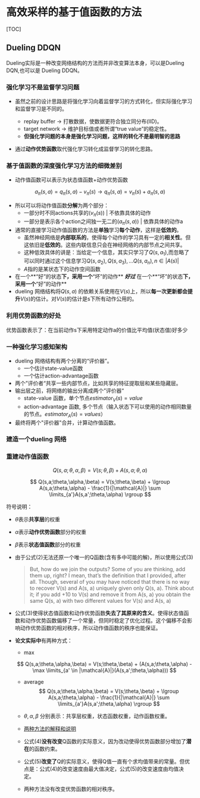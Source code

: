 # 高效采样的基于值函数的方法

[TOC]

## Dueling DDQN

Dueling实际是一种改变网络结构的方法而并非改变算法本身，可以是Dueling DQN,也可以是 Dueling DDQN。

### 强化学习不是监督学习问题

- 虽然之前的设计思路是将强化学习向着监督学习的方式转化，但实际强化学习和监督学习是不同的。
  - replay buffer $\to$ 打散数据，使数据更符合独立同分布(IID)。
  - target network $\to$ 维护目标值或者所谓“true value”的稳定性。
  - **但强化学问题的本身是强化学习问题，这样的转化不是最明智的思路**

- 通过**动作优势函数**取代强化学习转化成监督学习的转化思路。

### 基于值函数的深度强化学习方法的细微差别

- 动作值函数可以表示为状态值函数+动作优势函数

$$
a_\pi(s,a) = q_\pi(s,a) - v_\pi(s) \to q_\pi(s,a) =v_\pi(s) + a_\pi(s,a)
$$

- 所以可以将动作值函数**分解**为两个部分：
  - 一部分时不同actions共享的($v_\pi(s)$) | 不依靠具体的动作
  - 一部分是表示各个action之间独一无二的($a_\pi(s,a)$) | 依靠具体的动作a
- 通常的直接学习动作值函数的方法是**单独**学习**每个动作**，这样是**低效的**。
  - 虽然神经网络是**内部联系的**，使得每个动作的学习具有一定的**相关性**。但这依旧是**低效的**。这些内联信息只会在神经网络的内部节点之间共享。
  - 这种低效具体的讲是：当给定一个信息，其实只学习了$Q(s,a_1)$,而忽略了可以同时通过这个信息学习$Q(s,a_2),Q(s,a_3),\dots Q(s,a_n), n \in |A(s)|$ 
  - $A$指的是某状态下的动作空间函数 
- 在一个**“好”的状态**下，采用一个**“坏”的动作** ***好过*** 在一个**“坏”的状态**下，采用一个**“好”的动作**
- dueling 网络结构将$Q(s,a)$ 的依赖关系使用在$V(s)$上，所以**每一次更新都会提升**$V(s)$的估计。对$V(s)$的估计是s下所有动作公用的。

### 利用优势函数的好处

优势函数表示了：在当前动作s下采用特定动作a的价值比平均值(状态值)好多少

### 一种强化学习感知架构

- dueling 网络结构有两个分离的“评价器”。
  - 一个估计state-value函数
  - 一个估计action-advantage函数
- 两个”评价者“共享一些内部节点，比如共享的特征提取层和某些隐藏层。
- 输出层之前，将网络的输出分离成两个”评价器“
  - state-value 函数，单个节点$estimator_V(s)=value$
  - action-advantage 函数, 多个节点（输入状态下可以使用的动作相同数量的节点。$estimator_A(s) = values$）
- 最终将两个"评价器"合并，计算动作值函数。

### 建造一个dueling 网络

### 重建动作值函数

$$
Q(s,a;\theta,\alpha,\beta) = V(s;\theta,\beta) + A(s,a;\theta,\alpha)
$$

$$
Q(s,a;\theta,\alpha,\beta) = V(s;\theta,\beta) + \lgroup A(s,a;\theta,\alpha) - \frac{1}{|\mathcal{A}|} \sum \limits_{a'}A(s,a';\theta,\alpha) \rgroup
$$

符号说明：

- $\theta$表示**共享层**的权重

- $\alpha$表示**动作优势函数**部分的权重

- $\beta$表示**状态值函数**部分的权重

- 由于公式(2)无法还原一个唯一的Q函数(含有多中可能的解)，所以使用公式(3)

  >But, how do we join the outputs? Some of you are thinking, add them up, right? I mean, that’s the definition that I provided, after all. Though, several of you may have noticed that there is no way to recover V(s) and A(s, a) uniquely given only Q(s, a). Think about it; if you add +10 to V(s) and remove it from A(s, a) you obtain the same Q(s, a) with two different values for V(s) and A(s, a)

- 公式(3)使得状态值函数和动作优势函数**失去了其原来的含义**。使得状态值函数和动作优势函数偏移了一个常量，但同时稳定了优化过程。这个偏移不会影响动作优势函数的相对秩序，所以动作值函数的秩序也能保证。

- **论文实际中**有两种方式：

  - max

  $$
  Q(s,a;\theta,\alpha,\beta) = V(s;\theta,\beta) + (A(s,a;\theta,\alpha) - \max \limits_{a' \in |\mathcal{A}|}(A(s,a';\theta,\alpha)))
  $$

  

  - average
    $$
    Q(s,a;\theta,\alpha,\beta) = V(s;\theta,\beta) + \lgroup A(s,a;\theta,\alpha) - \frac{1}{|\mathcal{A}|} \sum \limits_{a'}A(s,a';\theta,\alpha) \rgroup
    $$

  - $\theta, \alpha,\beta$ 分别表示：共享层权重，状态函数权重，动作函数权重。

  - [两种方法的解释和说明](https://ai.stackexchange.com/questions/8128/difficulty-in-understanding-identifiability-in-the-dueling-network-architecture)

  - 公式(4)**没有改变**Q函数的实际意义，因为改动使得优势函数部分增加了**潜在**的函数约束。

  - 公式(5)**改变了**Q的实际意义，使得Q值一直有个求均值带来的常量。但优点是：公式(4)的改变速度由最大值决定，公式(5)的改变速度由均值决定。

  - 两种方法没有改变优势函数的相对秩序。